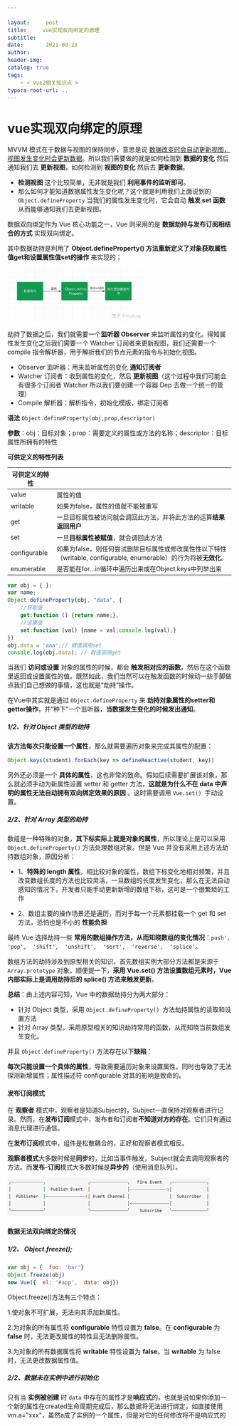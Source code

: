 ```yaml
---

layout:     post
title:     vue实现双向绑定的原理
subtitle:  
date:       2021-09-23
author:     
header-img: 
catalog: true
tags:
    - < vue2相关知识点 >
typora-root-url: ..
---
```



# vue实现双向绑定的原理

[知乎--双向绑定的原理]: https://zhuanlan.zhihu.com/p/47541415	"参考链接"

MVVM 模式在于数据与视图的保持同步，意思是说 <u>数据改变时会自动更新视图，视图发生变化时会更新数据</u>。所以我们需要做的就是如何检测到 **数据的变化** 然后通知我们去 **更新视图**，如何检测到 **视图的变化** 然后去 **更新数据**。

- **检测视图** 这个比较简单，无非就是我们 **利用事件的监听即可**。
- 那么如何才能知道数据属性发生变化呢？这个就是利用我们上面说到的 `Object.defineProperty` 当我们的属性发生变化时，它会自动 **触发 set 函数** 从而能够通知我们去更新视图。

数据双向绑定作为 Vue 核心功能之一，Vue 则采用的是 **数据劫持与发布订阅相结合的方式** 实现双向绑定。

其中数据劫持是利用了 **Object.defineProperty() 方法重新定义了对象获取属性值get和设置属性值set的操作** 来实现的；

<img src="/../img/assets_2019/v2-0acc539d759e5bf7c4dedb9aafafdb45_r.jpg" alt="preview" style="zoom:30%;" />

劫持了数据之后，我们就需要一个**监听器 Observer** 来监听属性的变化。得知属性发生变化之后我们需要一个 Watcher 订阅者来更新视图，我们还需要一个 compile 指令解析器，用于解析我们的节点元素的指令与初始化视图。

- Observer 监听器：用来监听属性的变化 **通知订阅者**
- Watcher 订阅者：收到属性的变化，然后 **更新视图**（这个过程中我们可能会有很多个订阅者 Watcher 所以我们要创建一个容器 Dep 去做一个统一的管理）
- Compile 解析器：解析指令，初始化模版，绑定订阅者



**语法** `Object.defineProperty(obj,prop,descriptor)`

**参数**：obj：目标对象；prop：需要定义的属性或方法的名称；descriptor：目标属性所拥有的特性

**可供定义的特性列表** 

| 可供定义的特性 |                                                              |
| -------------- | ------------------------------------------------------------ |
| value          | 属性的值                                                     |
| writable       | 如果为false，属性的值就不能被重写                            |
| get            | 一旦目标属性被访问就会调回此方法，并将此方法的运算**结果返回用户** |
| set            | 一旦**目标属性被赋值**，就会调回此方法                       |
| configurable   | 如果为false，则任何尝试删除目标属性或修改属性性以下特性（writable,    configurable, enumerable）的行为将被**无效化**。 |
| enumerable     | 是否能在for...in循环中遍历出来或在Object.keys中列举出来      |

```javascript
var obj = { };
var name;
Object.defineProperty(obj, "data", {
    //获取值
    get:function () {return name;},
    //设置值
    set:function (val) {name = val;console.log(val);}
})
obj.data = 'aaa';// 赋值调用set
console.log(obj.data); // 取值调用get
```

当我们 **访问或设置** 对象的属性的时候，都会 **触发相对应的函数**，然后在这个函数里返回或设置属性的值。既然如此，我们当然可以在触发函数的时候动一些手脚做点我们自己想做的事情，这也就是“劫持”操作。

在Vue中其实就是通过 `Object.defineProperty` 来 **劫持对象属性的setter和getter操作**，并“种下”一个监听器，**当数据发生变化的时候发出通知**。

##### 1/2、针对 Object 类型的劫持

 **该方法每次只能设置一个属性**，那么就需要遍历对象来完成其属性的配置：

```javascript
Object.keys(student).forEach(key => defineReactive(student, key))
```

另外还必须是一个 **具体的属性**，这也非常的致命。假如后续需要扩展该对象，那么就必须手动为新属性设置 setter 和 getter 方法，**这就是为什么不在 data 中声明的属性无法自动拥有双向绑定效果的原因** 。这时需要调用 `Vue.set() `手动设置。

##### 2/2、针对 Array 类型的劫持

数组是一种特殊的对象，**其下标实际上就是对象的属性**，所以理论上是可以采用 `Object.defineProperty()` 方法处理数组对象。但是 Vue 并没有采用上述方法劫持数组对象，原因分析：

- 1、**特殊的 length 属性**，相比较对象的属性，数组下标变化地相对频繁，并且改变数组长度的方法也比较灵活，一旦数组的长度发生变化，那么在无法自动感知的情况下，开发者只能手动更新新增的数组下标，这可是一个很繁琐的工作

- 2、数组主要的操作场景还是遍历，而对于每一个元素都挂载一个 get 和 set 方法，恐怕也是不小的 **性能负担**  

最终 Vue 选择劫持一些 **常用的数组操作方法，从而知晓数组的变化情况**：`push',  'pop',  'shift',  'unshift',  'sort',  'reverse',  'splice'`。

数组方法的劫持涉及到原型相关的知识，首先数组实例大部分方法都是来源于 `Array.prototype` 对象。顺便提一下，**采用 Vue.set() 方法设置数组元素时，Vue 内部实际上是调用劫持后的 splice() 方法来触发更新**。



**总结**：由上述内容可知，Vue 中的数据劫持分为两大部分：

- 针对 Object 类型，采用 `Object.defineProperty() `方法劫持属性的读取和设置方法
- 针对 Array 类型，采用原型相关的知识劫持常用的函数，从而知晓当前数组发生变化。 

并且 `Object.defineProperty()` 方法存在以下**缺陷**：

**每次只能设置一个具体的属性**，导致需要遍历对象来设置属性，同时也导致了无法探测新增属性；属性描述符 configurable 对其的影响是致命的。



#### 发布订阅模式

在 **观察者** 模式中，观察者是知道Subject的，Subject一直保持对观察者进行记录。然而，在**发布订阅**模式中，发布者和订阅者**不知道对方的存在**。它们只有通过消息代理进行通信。

在**发布订阅**模式中，组件是松散耦合的，正好和观察者模式相反。

**观察者模式**大多数时候是**同步**的，比如当事件触发，Subject就会去调用观察者的方法。而**发布-订阅**模式大多数时候是**异步的**（使用消息队列）。

<img src="/../img/assets_2019/1568963964686.png" alt="1568963964686" style="zoom:50%;" />



#### 数据无法双向绑定的情况

##### 1/2、 Object.freeze();  

```javascript
var obj = {  foo: 'bar'}
Object.freeze(obj)
new Vue({  el: '#app',  data: obj})
```

Object.freeze()方法有三个特点：

1.使对象不可扩展，无法向其添加新属性。

2.为对象的所有属性将 **configurable** 特性设置为 **false**。在 **configurable** 为 **false** 时，无法更改属性的特性且无法删除属性。

3.为对象的所有数据属性将 **writable** 特性设置为 **false**。当 **writable** 为 false 时，无法更改数据属性值。



##### 2/2、数据未在实例中进行初始化

只有当 **实例被创建** 时 `data` 中存在的属性才是**响应式**的。也就是说如果你添加一个新的属性在created生命周期完成后，那么数据将无法进行绑定，如直接使用vm.a="xxx"，虽然a成了实例的一个属性，但是对它的任何修改将不是响应式的















